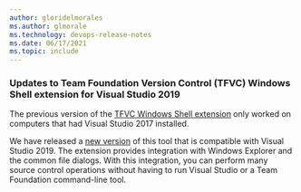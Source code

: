 ```yaml
---
author: gloridelmorales
ms.author: glmorale
ms.technology: devops-release-notes
ms.date: 06/17/2021
ms.topic: include
---
```


### Updates to Team Foundation Version Control (TFVC) Windows Shell extension for Visual Studio 2019

The previous version of the [TFVC Windows Shell extension](https://marketplace.visualstudio.com/items?itemName=ms-vscs-vcw.TfsShellExtention) only worked on computers that had Visual Studio 2017 installed. 

We have released a [new version](https://marketplace.visualstudio.com/items?itemName=ms-vscs-vcw.TfsShellExtentionVS2019) of this tool that is compatible with Visual Studio 2019. The extension provides integration with Windows Explorer and the common file dialogs. With this integration, you can perform many source control operations without having to run Visual Studio or a Team Foundation command-line tool.